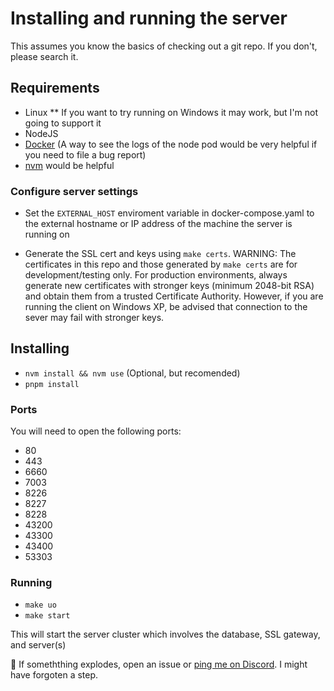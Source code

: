 # Installing and running the server

This assumes you know the basics of checking out a git repo. If you don't, please search it.

## Requirements

- Linux
    \*\* If you want to try running on Windows it may work, but I'm not going to support it
- NodeJS
- [Docker](https://docs.docker.com/compose/install/) (A way to see the logs of the node pod would be very helpful if you need to file a bug report)
- [nvm](https://github.com/nvm-sh/nvm) would be helpful

### Configure server settings

- Set the `EXTERNAL_HOST` enviroment variable in docker-compose.yaml to the external hostname or IP address of the machine the server is running on

- Generate the SSL cert and keys using `make certs`. WARNING: The certificates in this repo and those generated by `make certs` are for development/testing only. For production environments, always generate new certificates with stronger keys (minimum 2048-bit RSA) and obtain them from a trusted Certificate Authority. However, if you are running the client on Windows XP, be advised that connection to the sever may fail with stronger keys.

## Installing

- `nvm install && nvm use` (Optional, but recomended)
- `pnpm install`

### Ports

You will need to open the following ports:

- 80
- 443
- 6660
- 7003
- 8226
- 8227
- 8228
- 43200
- 43300
- 43400
- 53303

### Running

- `make uo`
- `make start`

This will start the server cluster which involves the database, SSL gateway, and server(s)

🤞 If someththing explodes, open an issue or [ping me on Discord](drazi#3741). I might have forgoten a step.
